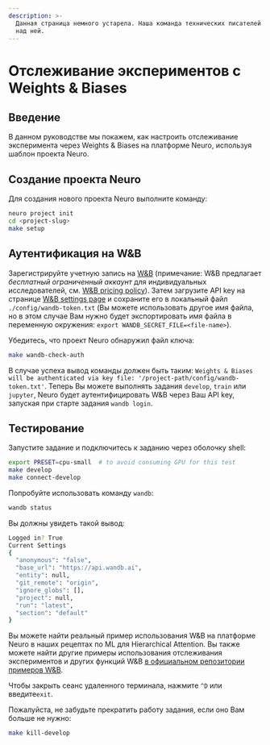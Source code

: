 ```yaml
---
description: >-
  Данная страница немного устарела. Наша команда технических писателей работает
  над ней.
---
```


# Отслеживание экспериментов с Weights & Biases

## Введение

В данном руководстве мы покажем, как настроить отслеживание эксперимента через Weights & Biases на платформе Neuro, используя шаблон проекта Neuro.

## Создание проекта Neuro

Для создания нового проекта Neuro выполните команду:

```bash
neuro project init
cd <project-slug>
make setup
```

## Аутентификация на W&B

Зарегистрируйте учетную запись на [W&B](https://app.wandb.ai/login) \(примечание: W&B предлагает _бесплатный ограниченный аккаунт_ для индивидуальных исследователей, см. [W&B pricing policy](https://www.wandb.com/pricing)\). Затем загрузите API key на странице [W&B settings page](https://app.wandb.ai/settings) и сохраните его в локальный файл `./config/wandb-token.txt` \(Вы можете использовать другое имя файла, но в этом случае Вам нужно будет экспортировать имя файла в переменную окружения: `export WANDB_SECRET_FILE=<file-name>`\).

Убедитесь, что проект Neuro обнаружил файл ключа:

```bash
make wandb-check-auth
```

В случае успеха вывод команды должен быть таким: `Weights & Biases will be authenticated via key file: '/project-path/config/wandb-token.txt'`. Теперь Вы можете выполнять задания `develop`, `train` или `jupyter`, Neuro будет аутентифицировать W&B через Ваш API key, запуская при старте задания `wandb login`.

## Тестирование

Запустите задание и подключитесь к заданию через оболочку shell:

```bash
export PRESET=cpu-small  # to avoid consuming GPU for this test
make develop
make connect-develop
```

Попробуйте использовать команду `wandb`:

```bash
wandb status
```

Вы должны увидеть такой вывод:

```bash
Logged in? True
Current Settings
{
  "anonymous": "false",
  "base_url": "https://api.wandb.ai",
  "entity": null,
  "git_remote": "origin",
  "ignore_globs": [],
  "project": null,
  "run": "latest",
  "section": "default"
}
```

Вы можете найти реальный пример использования W&B на платформе Neuro в наших рецептах по ML для Hierarchical Attention. Вы также можете найти другие примеры использования отслеживания экспериментов и других функций W&B [в официальном репозитории примеров W&B](https://github.com/wandb/examples).

Чтобы закрыть сеанс удаленного терминала, нажмите `^D` или введите`exit`.

Пожалуйста, не забудьте прекратить работу задания, если оно Вам больше не нужно:

```bash
make kill-develop
```

